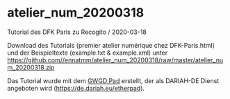 # atelier_num_20200318
Tutorial des DFK Paris zu Recogito / 2020-03-18

Download des Tutorials (premier atelier numérique chez DFK-Paris.html) und der Beispieltexte (example.txt & example.xml) unter https://github.com//ennatmm/atelier_num_20200318/raw/master/atelier_num_20200318.zip

Das Tutorial wurde mit dem [GWGD Pad](https://www.gwdg.de/e-mail-collaboration/gwdg-pad) erstellt, der als DARIAH-DE Dienst angeboten wird (https://de.dariah.eu/etherpad).
